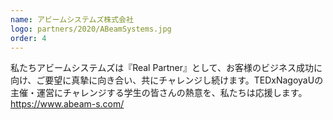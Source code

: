 ```yaml
---
name: アビームシステムズ株式会社
logo: partners/2020/ABeamSystems.jpg
order: 4
---
```

私たちアビームシステムズは『Real Partner』として、お客様のビジネス成功に向け、ご要望に真摯に向き合い、共にチャレンジし続けます。TEDxNagoyaUの主催・運営にチャレンジする学生の皆さんの熱意を、私たちは応援します。
https://www.abeam-s.com/
